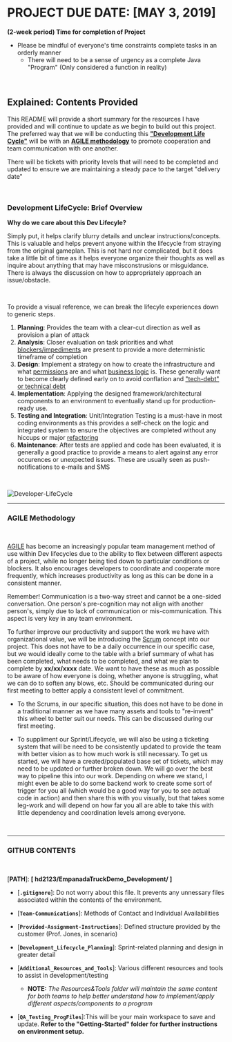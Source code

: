# PROJECT DUE DATE: **\[MAY 3, 2019\]**

**(2-week period) Time for completion of Project**

- Please be mindful of everyone's time constraints complete tasks in an orderly manner
  - There will need to be a sense of urgency as a complete Java "Program" 
    (Only considered a function in reality)

<br>

## Explained: Contents Provided

This README will provide a short summary for the resources I have provided and will continue to update as we begin to build out this project. The preferred way that we will be conducting this **["Development Life Cycle"](https://www.lucidchart.com/blog/agile-software-development-life-cycle)** will be with an **[AGILE methodology](https://en.wikipedia.org/wiki/Agile_software_development)** to promote cooperation and team communication with one another.

There will be tickets with priority levels that will need to be completed and updated to ensure we are maintaining a steady pace to the target "delivery date"

<br>

### Development LifeCycle: Brief Overview

**Why do we care about this Dev Lifecyle?**

Simply put, it helps clarify blurry details and unclear instructions/concepts. This is valuable and helps prevent anyone within the lifecycle from straying from the original gameplan. This is not hard nor complicated, but it does take a little bit of time as it helps everyone organize their thoughts as well as inquire about anything that may have misconstrusions or misguidance. There is always the discussion on how to appropriately approach an issue/obstacle. 

<br>

To provide a visual reference, we can break the lifecyle experiences down to generic steps.

1. **Planning**: Provides the team with a clear-cut direction as well as provision a plan of attack
2. **Analysis**: Closer evaluation on task priorities and what [blockers/impediments](https://www.targetprocess.com/guide/entity-types/blockers-and-impediments/) are present to provide a more deterministic timeframe of completion
3. **Design**: Implement a strategy on how to create the infrastructure and what [permissions](https://www.progress.com/documentation/sitefinity-cms/define-the-access-permissions) are and what [business logic](https://whatis.techtarget.com/definition/business-logic) is. These generally want to become clearly defined early on to avoid conflation and ["tech-debt" or technical debt](https://en.wikipedia.org/wiki/Technical_debt)
4. **Implementation**: Applying the designed framework/architectural components to an environment to eventually stand up for production-ready use.
5. **Testing and Integration**: Unit/Integration Testing is a must-have in most coding environments as this provides a self-check on the logic and integrated system to ensure the objectives are completed without any hiccups or major [refactoring](https://en.wikipedia.org/wiki/Code_refactoring)
6. **Maintenance**: After tests are applied and code has been evaluated, it is generally a good practice to provide a means to alert against any error occurences or unexpected issues. These are usually seen as push-notifications to e-mails and SMS

<br>

![Developer-LifeCycle](https://g83jp346tayu3vege2q0y5tb-wpengine.netdna-ssl.com/wp-content/uploads/2016/03/627x627-SftwareDev-Feature-HUSS.jpg)

---
### AGILE Methodology

<br>

[AGILE](https://www.quora.com/What-is-a-good-concise-summary-of-Agile-and-Scrum) has become an increasingly popular team management method of use within Dev lifecycles due to the ability to flex between different aspects of a project, while no longer being tied down to particular conditions or blockers. It also encourages developers to coordinate and cooperate more frequently, which increases productivity as long as this can be done in a consistent manner.

Remember! Communication is a two-way street and cannot be a one-sided conversation. One person's pre-cognition may not align with another person's, simply due to lack of communication or mis-communication. This aspect is very key in any team environment. 

To further improve our productivity and support the work we have with organizational value, we will be introducing the [Scrum](https://www.scrum.org/resources/what-is-scrum) concept into our project. This does not have to be a daily occurrence in our specific case, but we would ideally come to the table with a brief summary of what has been completed, what needs to be completed, and what we plan to complete by **xx/xx/xxxx** date. We want to have these as much as possible to be aware of how everyone is doing, whether anyone is struggling, what we can do to soften any blows, etc. Should be communicated during our first meeting to better apply a consistent level of commitment.

- To the Scrums, in our specific situation, this does not have to be done in a traditional manner as we have many assets and tools to "re-invent" this wheel to better suit our needs. This can be discussed during our first meeting.

- To suppliment our Sprint/Lifecycle, we will also be using a ticketing system that will be need to be consistently updated to provide the team with better vision as to how much work is still necessary. To get us started, we will have a created/populated base set of tickets, which may need to be updated or further broken down. We will go over the best way to pipeline this into our work. Depending on where we stand, I might even be able to do some backend work to create some sort of trigger for you all (which would be a good way for you to see actual code in action) and then share this with you visually, but that takes some leg-work and will depend on how far you all are able to take this with little dependency and coordination levels among everyone.

<br>

---
### GITHUB CONTENTS

<br>

\[**PATH**\]: **\[ hd2123/EmpanadaTruckDemo_Development/ \]**

- \[**`.gitignore`**\]: Do not worry about this file. It prevents any unnessary files associated within the contents of the environment. 
- \[**`Team-Communications`**\]: Methods of Contact and Individual Availabilities
- \[**`Provided-Assignment-Instructions`**\]: Defined structure provided by the customer (Prof. Jones, in scenario)
- \[**`Development_Lifecycle_Planning`**\]: Sprint-related planning and design in greater detail
- \[**`Additional_Resources_and_Tools`**\]: Various different resources and tools to assist in development/testing
  - **NOTE:** _The Resources&Tools folder will maintain the same content for both teams to help better understand how to implement/apply different aspects/components to a program_

- \[**`QA_Testing_ProgFiles`**\]:This will be your main workspace to save and update. **Refer to the "Getting-Started" folder for further instructions on environment setup.**
